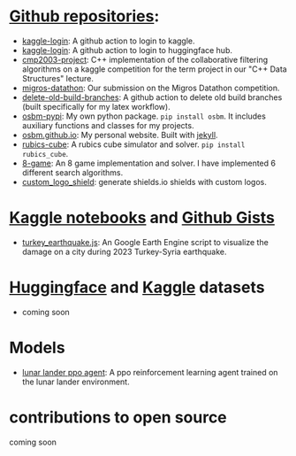 
# [Github repositories](https://github.com/osbm?tab=repositories):
- [kaggle-login](https://github.com/osbm/kaggle-login): A github action to login to kaggle.
- [kaggle-login](https://github.com/osbm/kaggle-login): A github action to login to huggingface hub.
- [cmp2003-project](https://github.com/osbm/cmp2003-project): C++ implementation of the collaborative filtering algorithms on a kaggle competition for the term project in our "C++ Data Structures" lecture.
- [migros-datathon](https://github.com/osbm/migros-datathon): Our submission on the Migros Datathon competition.
- [delete-old-build-branches](https://github.com/osbm/delete-old-build-branches): A github action to delete old build branches (built specifically for my latex workflow).
- [osbm-pypi](https://github.com/osbm/osbm-pypi): My own python package. `pip install osbm`. It includes auxiliary functions and classes for my projects.
- [osbm.github.io](https://github.com/osbm/osbm.github.io): My personal website. Built with [jekyll](https://jekyllrb.com/).
- [rubics-cube](https://github.com/osbm/rubics-cube): A rubics cube simulator and solver. `pip install rubics_cube`.
- [8-game](https://github.com/osbm/8-game): An 8 game implementation and solver. I have implemented 6 different search algorithms.
- [custom_logo_shield](https://github.com/osbm/custom_logo_shield): generate shields.io shields with custom logos.


# [Kaggle notebooks](https://www.kaggle.com/osmanf/notebooks) and [Github Gists](https://gist.github.com/osbm)
- [turkey_earthquake.js](https://gist.github.com/osbm/6fb398dcb26e3412ce03a1376e18b4c4): An Google Earth Engine script to visualize the damage on a city during 2023 Turkey-Syria earthquake.




# [Huggingface](https://huggingface.co/osbm) and [Kaggle](https://www.kaggle.com/osmanf/datasets) datasets
- coming soon

# Models
- [lunar lander ppo agent](https://huggingface.co/osbm/ppo-LunarLander-v2): A ppo reinforcement learning agent trained on the lunar lander environment.

# contributions to open source

<!-- contributions:start -->
coming soon
<!-- contributions:end -->

